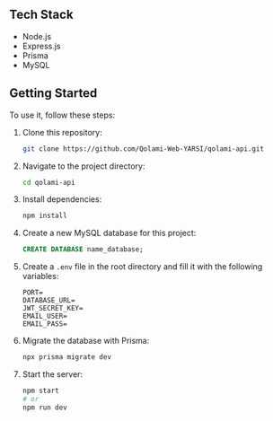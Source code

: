 ## Tech Stack

- Node.js
- Express.js
- Prisma
- MySQL

## Getting Started

To use it, follow these steps:

1. Clone this repository:
   ```bash
   git clone https://github.com/Qolami-Web-YARSI/qolami-api.git
   ```
2. Navigate to the project directory:
   ```bash
   cd qolami-api
   ```
3. Install dependencies:
   ```bash
   npm install
   ```
4. Create a new MySQL database for this project:
   ```sql
   CREATE DATABASE name_database;
   ```
5. Create a `.env` file in the root directory and fill it with the following variables:
   ```
   PORT=
   DATABASE_URL=
   JWT_SECRET_KEY=
   EMAIL_USER=
   EMAIL_PASS=
   ```
6. Migrate the database with Prisma:
   ```bash
   npx prisma migrate dev
   ```
7. Start the server:
   ```bash
   npm start
   # or
   npm run dev
   ```

